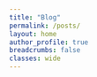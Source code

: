 ```yaml
---
title: "Blog"
permalink: /posts/
layout: home
author_profile: true
breadcrumbs: false
classes: wide
---
```

